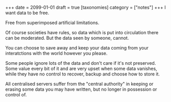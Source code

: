+++
date = 2099-01-01
draft = true
[taxonomies]
category = ["notes"]
+++
I want data to be free.

Free from superimposed artificial limitations.

Of course societies have rules, so data which is put into circulation there can be moderated.
But the data seen by someone, cannot.

You can choose to save away and keep your data coming from your interatctions with the world
however you please.

Some people ignore lots of the data and don't care if it's not preserved. Some value every bit of
it and are very upset when some data vanishes, while they have no control to recover, backup and
choose how to store it.

All centralised servers suffer from the "central authority" in keeping or erasing some data you
may have written, but no longer in possession or control of.

